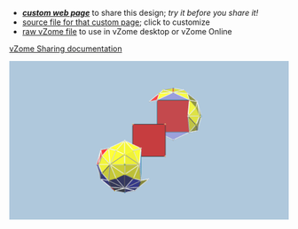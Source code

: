 
 - [***custom web page***][post] to share this design; *try it before you share it!*
 - [source file for that custom page][source]; click to customize
 - [raw vZome file][raw] to use in vZome desktop or vZome Online

[vZome Sharing documentation](https://vzome.github.io/vzome/sharing.html#how-it-works)

![Image](<Platonics-Cube.png>)


[post]: <https://ThynStyx.github.io/vzome-sharing/2022/04/30/Platonics-Cube-22-06-13.html>
[source]: <https://github.com/ThynStyx/vzome-sharing/edit/main/_posts/2022-04-30-Platonics-Cube-22-06-13.md>
[raw]: <https://raw.githubusercontent.com/ThynStyx/vzome-sharing/main/2022/04/30/22-06-13-Platonics-Cube/Platonics-Cube.vZome>